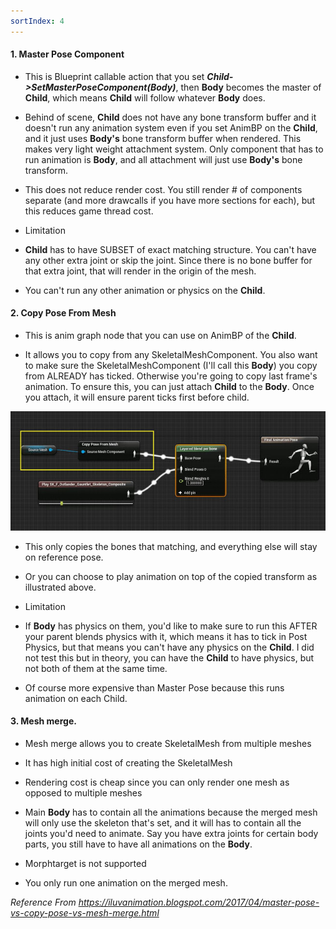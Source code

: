 ```yaml
---
sortIndex: 4
---
```


#### 1. Master Pose Component

- This is Blueprint callable action that you set ***Child->SetMasterPoseComponent(Body)***, then **Body** becomes the master of **Child**, which means **Child** will follow whatever **Body** does.

- Behind of scene, **Child** does not have any bone transform buffer and it doesn't run any animation system even if you set AnimBP on the **Child**, and it just uses **Body's** bone transform buffer when rendered. This makes very light weight attachment system. Only component that has to run animation is **Body**, and all attachment will just use **Body's** bone transform.

- This does not reduce render cost. You still render # of components separate (and more drawcalls if you have more sections for each), but this reduces game thread cost.

- Limitation

- **Child** has to have SUBSET of exact matching structure. You can't have any other extra joint or skip the joint. Since there is no bone buffer for that extra joint, that will render in the origin of the mesh.

- You can't run any other animation or physics on the **Child**.

#### 2. Copy Pose From Mesh

- This is anim graph node that you can use on AnimBP of the **Child**.

- It allows you to copy from any SkeletalMeshComponent. You also want to make sure the SkeletalMeshComponent (I'll call this **Body**) you copy from ALREADY has ticked. Otherwise you're going to copy last frame's animation. To ensure this, you can just attach **Child** to the **Body**. Once you attach, it will ensure parent ticks first before child.

![MasterPosevsCopyvsMesh_Chart](../../assets/MasterPosevsCopyvsMesh_Chart.jpg)

- This only copies the bones that matching, and everything else will stay on reference pose.

- Or you can choose to play animation on top of the copied transform as illustrated above.

- Limitation

- If **Body** has physics on them, you'd like to make sure to run this AFTER your parent blends physics with it, which means it has to tick in Post Physics, but that means you can't have any physics on the **Child**. I did not test this but in theory, you can have the **Child** to have physics, but not both of them at the same time.

- Of course more expensive than Master Pose because this runs animation on each Child.

#### 3. Mesh merge. 

- Mesh merge allows you to create SkeletalMesh from multiple meshes

- It has high initial cost of creating the SkeletalMesh

- Rendering cost is cheap since you can only render one mesh as opposed to multiple meshes

- Main **Body** has to contain all the animations because the merged mesh will only use the skeleton that's set, and it will has to contain all the joints you'd need to animate. Say you have extra joints for certain body parts, you still have to have all animations on the **Body**.

- Morphtarget is not supported

- You only run one animation on the merged mesh.

*Reference From <https://iluvanimation.blogspot.com/2017/04/master-pose-vs-copy-pose-vs-mesh-merge.html>*

